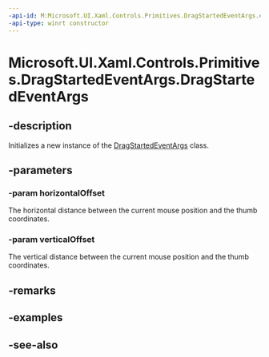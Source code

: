 ```yaml
---
-api-id: M:Microsoft.UI.Xaml.Controls.Primitives.DragStartedEventArgs.#ctor(System.Double,System.Double)
-api-type: winrt constructor
---
```


<!-- Method syntax
public DragStartedEventArgs(System.Double horizontalOffset, System.Double verticalOffset)
-->

# Microsoft.UI.Xaml.Controls.Primitives.DragStartedEventArgs.DragStartedEventArgs

## -description
Initializes a new instance of the [DragStartedEventArgs](dragstartedeventargs.md) class.

## -parameters
### -param horizontalOffset
The horizontal distance between the current mouse position and the thumb coordinates.

### -param verticalOffset
The vertical distance between the current mouse position and the thumb coordinates.

## -remarks

## -examples

## -see-also
